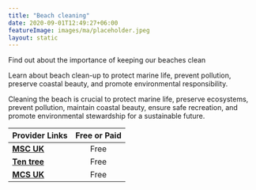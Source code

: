 ```yaml
---
title: "Beach cleaning"
date: 2020-09-01T12:49:27+06:00
featureImage: images/ma/placeholder.jpeg
layout: static
---
```


Find out about the importance of keeping our beaches clean

Learn about beach clean-up to protect marine life, prevent pollution, preserve coastal beauty, and promote environmental responsibility.

Cleaning the beach is crucial to protect marine life, preserve ecosystems, prevent pollution, maintain coastal beauty, ensure safe recreation, and promote environmental stewardship for a sustainable future.

| Provider Links      | Free or Paid  |  
| :-----------          | :--------------:      |  
| [**MSC UK**](https://www.mcsuk.org/what-you-can-do/join-a-beach-clean/great-british-beach-clean/) | Free | 
| [**Ten tree**](https://blog.tentree.com/10-benefits-of-cleaning-up-your-local-beach/) | Free  | 
| [**MCS UK**](https://www.mcsuk.org/what-you-can-do/join-a-beach-clean/great-british-beach-clean/what-is-the-great-british-beach-clean/) | Free  | 
  

<br/><br/>






